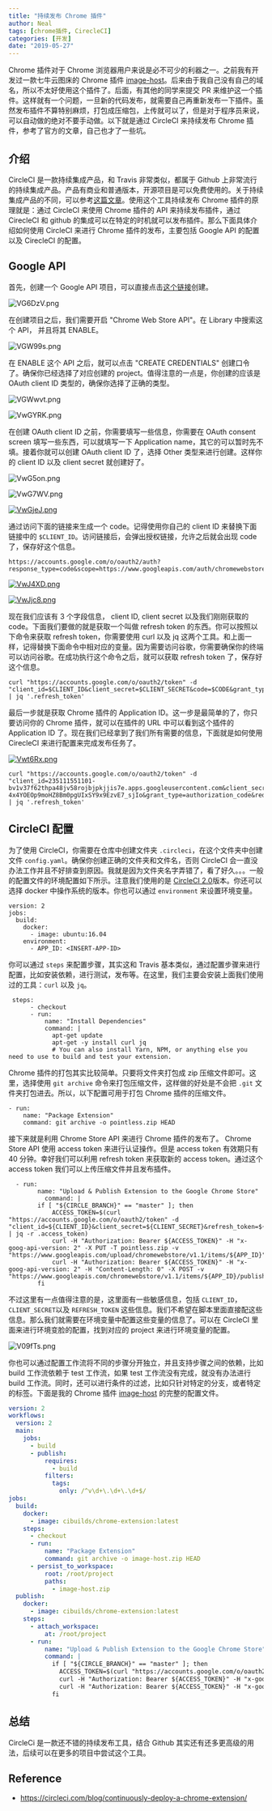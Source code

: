 ```yaml
---
title: "持续发布 Chrome 插件"
author: Neal
tags: [chrome插件, CirecleCI]
categories: [开发]
date: "2019-05-27" 
---
```


Chrome 插件对于 Chrome 浏览器用户来说是必不可少的利器之一。之前我有开发过一款七牛云图床的 Chrome 插件 [image-host](https://github.com/neal1991/image-host)。后来由于我自己没有自己的域名，所以不太好使用这个插件了。后面，有其他的同学来提交 PR 来维护这一个插件。这样就有一个问题，一旦新的代码发布，就需要自己再重新发布一下插件。虽然发布插件不算特别麻烦，打包成压缩包，上传就可以了，但是对于程序员来说，可以自动做的绝对不要手动做。以下就是通过 CircleCI 来持续发布 Chrome 插件，参考了官方的文章，自己也才了一些坑。

## 介绍

CircleCI 是一款持续集成产品，和 Travis 非常类似，都属于 Github 上非常流行的持续集成产品。产品有商业和普通版本，开源项目是可以免费使用的。关于持续集成产品的不同，可以参考[这篇文章](https://hackernoon.com/continuous-integration-circleci-vs-travis-ci-vs-jenkins-41a1c2bd95f5)。使用这个工具持续发布 Chrome 插件的原理就是：通过 CircleCI 来使用 Chrome 插件的 API 来持续发布插件，通过 CirecleCI 和 github 的集成可以在特定的时机就可以发布插件。那么下面具体介绍如何使用 CircleCI 来进行 Chrome 插件的发布，主要包括 Google API 的配置以及 CirecleCI 的配置。

## Google API

首先，创建一个 Google API 项目，可以直接点击[这个链接](https://console.developers.google.com/projectcreate?organizationId=0)创建。

![VG6DzV.png](https://s2.ax1x.com/2019/06/02/VG6DzV.png)

在创建项目之后，我们需要开启 "Chrome Web Store API"。在 Library 中搜索这个 API， 并且将其 ENABLE。

![VGW99s.png](https://s2.ax1x.com/2019/06/02/VGW99s.png)

在 ENABLE 这个 API 之后，就可以点击 "CREATE CREDENTIALS" 创建口令了。确保你已经选择了对应创建的 project。值得注意的一点是，你创建的应该是 OAuth client ID 类型的，确保你选择了正确的类型。

![VGWwvt.png](https://s2.ax1x.com/2019/06/02/VGWwvt.png)

![VwGYRK.png](https://s2.ax1x.com/2019/06/07/VwGYRK.png)

在创建 OAuth client ID 之前，你需要填写一些信息，你需要在 OAuth consent screen 填写一些东西，可以就填写一下 Application name，其它的可以暂时先不填。接着你就可以创建 OAuth client ID 了，选择 Other 类型来进行创建。这样你的 client ID 以及 client secret 就创建好了。

![VwG5on.png](https://s2.ax1x.com/2019/06/07/VwG5on.png)

![VwG7WV.png](https://s2.ax1x.com/2019/06/07/VwG7WV.png)

[![VwGjeJ.png](https://s2.ax1x.com/2019/06/07/VwGjeJ.png)](https://imgchr.com/i/VwGjeJ)

通过访问下面的链接来生成一个 code。记得使用你自己的 client ID 来替换下面链接中的 `$CLIENT_ID`。访问链接后，会弹出授权链接，允许之后就会出现 code 了，保存好这个信息。

```
https://accounts.google.com/o/oauth2/auth?response_type=code&scope=https://www.googleapis.com/auth/chromewebstore&client_id=$CLIENT_ID&redirect_uri=urn:ietf:wg:oauth:2.0:oob
```

[![VwJ4XD.png](https://s2.ax1x.com/2019/06/07/VwJ4XD.png)](https://imgchr.com/i/VwJ4XD)

[![VwJjc8.png](https://s2.ax1x.com/2019/06/07/VwJjc8.png)](https://imgchr.com/i/VwJjc8)

现在我们应该有 3 个字段信息， client ID, client secret 以及我们刚刚获取的 code。下面我们要做的就是获取一个叫做 refresh token 的东西。你可以按照以下命令来获取 refresh token，你需要使用 curl 以及 jq 这两个工具。和上面一样，记得替换下面命令中相对应的变量。因为需要访问谷歌，你需要确保你的终端可以访问谷歌。在成功执行这个命令之后，就可以获取 refresh token 了，保存好这个信息。

```
curl "https://accounts.google.com/o/oauth2/token" -d "client_id=$CLIENT_ID&client_secret=$CLIENT_SECRET&code=$CODE&grant_type=authorization_code&redirect_uri=urn:ietf:wg:oauth:2.0:oob" | jq '.refresh_token'
```

最后一步就是获取 Chrome 插件的 Application ID。这一步是最简单的了，你只要访问你的 Chrome 插件，就可以在插件的 URL 中可以看到这个插件的 Application ID 了。现在我们已经拿到了我们所有需要的信息，下面就是如何使用 CirecleCI 来进行配置来完成发布任务了。

[![Vwt6Rx.png](https://s2.ax1x.com/2019/06/07/Vwt6Rx.png)](https://imgchr.com/i/Vwt6Rx)

```
curl "https://accounts.google.com/o/oauth2/token" -d "client_id=235111551101-bv1v37f62thpa48jv58rojbjpkjjis7e.apps.googleusercontent.com&client_secret=cxCM40gME_odlELuVr4B9eSD&code=4/YgFSGSQuhSec7WDVF-4x4YOEOp9moHZ8Bm0pgUIxSY9x9EzvE7_sjIo&grant_type=authorization_code&redirect_uri=urn:ietf:wg:oauth:2.0:oob" | jq '.refresh_token'
```

## CircleCI 配置

为了使用 CircleCI，你需要在仓库中创建文件夹 `.circleci`，在这个文件夹中创建文件 `config.yaml`。确保你创建正确的文件夹和文件名，否则 CircleCI 会一直没办法工作并且不好排查到原因。我就是因为文件夹名字弄错了，看了好久。。。一般的配置文件的环境配置如下所示。注意我们使用的是 [CircleCI 2.0](https://circleci.com/features/)版本。你还可以选择 docker 中操作系统的版本。你也可以通过 `environment` 来设置环境变量。

```
version: 2
jobs:
  build:
    docker:
      - image: ubuntu:16.04
    environment:
      - APP_ID: <INSERT-APP-ID>
```

你可以通过 `steps` 来配置步骤，其实这和 Travis 基本类似，通过配置步骤来进行配置，比如安装依赖，进行测试，发布等。在这里，我们主要会安装上面我们使用过的工具：`curl` 以及 `jq`。

```
 steps:
      - checkout
      - run:
          name: "Install Dependencies"
          command: |
            apt-get update
            apt-get -y install curl jq
            # You can also install Yarn, NPM, or anything else you need to use to build and test your extension.
```

Chrome 插件的打包其实比较简单。只要将文件夹打包成 zip 压缩文件即可。这里，选择使用 `git archive` 命令来打包压缩文件，这样做的好处是不会把 `.git` 文件夹打包进去。所以，以下配置可用于打包 Chrome 插件的压缩文件。

```
- run:
    name: "Package Extension"
    command: git archive -o pointless.zip HEAD
```

接下来就是利用 Chrome Store API 来进行 Chrome 插件的发布了。 Chrome Store API 使用 access token 来进行认证操作。但是 access token 有效期只有 40 分钟。幸好我们可以利用 refresh token 来获取新的 access token。通过这个 access token 我们可以上传压缩文件并且发布插件。

```
  - run:
        name: "Upload & Publish Extension to the Google Chrome Store"
          command: |
        if [ "${CIRCLE_BRANCH}" == "master" ]; then
            ACCESS_TOKEN=$(curl "https://accounts.google.com/o/oauth2/token" -d "client_id=${CLIENT_ID}&client_secret=${CLIENT_SECRET}&refresh_token=${REFRESH_TOKEN}&grant_type=refresh_token&redirect_uri=urn:ietf:wg:oauth:2.0:oob" | jq -r .access_token)
            curl -H "Authorization: Bearer ${ACCESS_TOKEN}" -H "x-goog-api-version: 2" -X PUT -T pointless.zip -v "https://www.googleapis.com/upload/chromewebstore/v1.1/items/${APP_ID}"
            curl -H "Authorization: Bearer ${ACCESS_TOKEN}" -H "x-goog-api-version: 2" -H "Content-Length: 0" -X POST -v "https://www.googleapis.com/chromewebstore/v1.1/items/${APP_ID}/publish"
        fi
```

不过这里有一点值得注意的是，这里面有一些敏感信息，包括 `CLIENT_ID`，`CLIENT_SECRET`以及 `REFRESH_TOKEN` 这些信息。我们不希望在脚本里面直接配这些信息。那么我们就需要在环境变量中配置这些变量的信息了。可以在 CircleCI 里面来进行环境变脸的配置，找到对应的 project 来进行环境变量的配置。

![V09fTs.png](https://s2.ax1x.com/2019/06/07/V09fTs.png)

你也可以通过配置工作流将不同的步骤分开独立，并且支持步骤之间的依赖，比如 build 工作流依赖于 test 工作流，如果 test 工作流没有完成，就没有办法进行 build 工作流。同时，还可以进行条件的过滤，比如只针对特定的分支，或者特定的标签。下面是我的 Chrome 插件 [image-host](https://github.com/neal1991/image-host) 的完整的配置文件。

```yaml
version: 2
workflows:
  version: 2
  main:
    jobs:
      - build
      - publish:
          requires:
            - build
          filters:
            tags:
              only: /^v\d+\.\d+\.\d+$/
jobs:
  build:
    docker:
      - image: cibuilds/chrome-extension:latest
    steps:
      - checkout
      - run:
          name: "Package Extension"
          command: git archive -o image-host.zip HEAD
      - persist_to_workspace:
          root: /root/project
          paths:
            - image-host.zip    
  publish:
    docker:
      - image: cibuilds/chrome-extension:latest
    steps:
      - attach_workspace:
          at: /root/project
      - run:
          name: "Upload & Publish Extension to the Google Chrome Store"
          command: |
            if [ "${CIRCLE_BRANCH}" == "master" ]; then
              ACCESS_TOKEN=$(curl "https://accounts.google.com/o/oauth2/token" -d "client_id=${CLIENT_ID}&client_secret=${CLIENT_SECRET}&refresh_token=${REFRESH_TOKEN}&grant_type=refresh_token&redirect_uri=urn:ietf:wg:oauth:2.0:oob" | jq -r .access_token)
              curl -H "Authorization: Bearer ${ACCESS_TOKEN}" -H "x-goog-api-version: 2" -X PUT -T image-host.zip -v "https://www.googleapis.com/upload/chromewebstore/v1.1/items/${APP_ID}"
              curl -H "Authorization: Bearer ${ACCESS_TOKEN}" -H "x-goog-api-version: 2" -H "Content-Length: 0" -X POST -v "https://www.googleapis.com/chromewebstore/v1.1/items/${APP_ID}/publish"
            fi
```

## 总结

CircleCi 是一款还不错的持续发布工具，结合 Github 其实还有还多更高级的用法，后续可以在更多的项目中尝试这个工具。

## Reference

* https://circleci.com/blog/continuously-deploy-a-chrome-extension/



